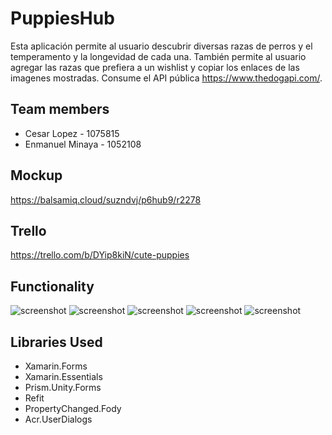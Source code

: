 # PuppiesHub

Esta aplicación permite al usuario descubrir diversas razas de perros y el temperamento y la longevidad de cada una. También permite al usuario agregar las razas que prefiera a un wishlist y copiar los enlaces de las imagenes mostradas. Consume el API pública https://www.thedogapi.com/.

## Team members
* Cesar Lopez - 1075815
* Enmanuel Minaya - 1052108

## Mockup
https://balsamiq.cloud/suzndvj/p6hub9/r2278

## Trello
https://trello.com/b/DYip8kiN/cute-puppies

## Functionality
![screenshot](https://github.com/TheDogsCo/PuppiesHub/blob/master/screenshots/a.jpg?)
![screenshot](https://github.com/TheDogsCo/PuppiesHub/blob/master/screenshots/b.jpg?)
![screenshot](https://github.com/TheDogsCo/PuppiesHub/blob/master/screenshots/c.jpg?)
![screenshot](https://github.com/TheDogsCo/PuppiesHub/blob/master/screenshots/d.jpg?)
![screenshot](https://github.com/TheDogsCo/PuppiesHub/blob/master/screenshots/e.jpg?)


## Libraries Used
* Xamarin.Forms
* Xamarin.Essentials
* Prism.Unity.Forms
* Refit
* PropertyChanged.Fody
* Acr.UserDialogs
